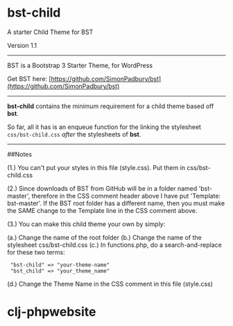 bst-child
=========

A starter Child Theme for BST

Version 1.1

-----

BST is a Bootstrap 3 Starter Theme, for WordPress

Get BST here: [https://github.com/SimonPadbury/bst](https://github.com/SimonPadbury/bst)

-----

**bst-child** contains the minimum requirement for a child theme based off **bst**.

So far, all it has is an enqueue function for the linking the stylesheet `css/bst-child.css` *after* the stylesheets of **bst**.

-----

##Notes

(1.) You can't put your styles in this file (style.css). Put them in css/bst-child.css

(2.) Since downloads of BST from GitHub will be in a folder named 'bst-master', therefore in the CSS comment header above I have put 'Template: bst-master'. If the BST root folder has a different name, then you must make the SAME change to the Template line in the CSS comment above.

(3.) You can make this child theme your own by simply:

(a.) Change the name of the root folder
(b.) Change the name of the stylesheet css/bst-child.css
(c.) In functions.php, do a search-and-replace for these two terms:

     "bst-child" => "your-theme-name"
     "bst_child" => "your_theme_name"

(d.) Change the Theme Name in the CSS comment in this file (style.css)
# clj-phpwebsite
